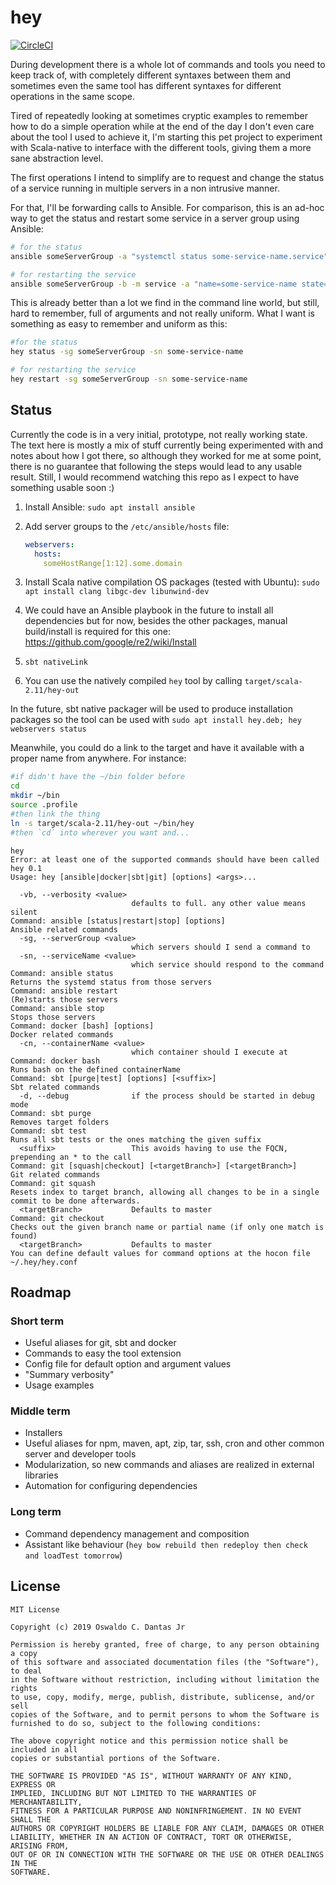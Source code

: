 # hey

[![CircleCI](https://circleci.com/gh/oswaldo/hey.svg?style=svg)](https://circleci.com/gh/oswaldo/hey)

During development there is a whole lot of commands and tools you need to keep track of, with completely different syntaxes between them and sometimes even the same tool has different syntaxes for different operations in the same scope.

Tired of repeatedly looking at sometimes cryptic examples to remember how to do a simple operation while at the end of the day I don't even care about the tool I used to achieve it, I'm starting this pet project to experiment with Scala-native to interface with the different tools, giving them a more sane abstraction level.

The first operations I intend to simplify are to request and change the status of a service running in multiple servers in a non intrusive manner.

For that, I'll be forwarding calls to Ansible. For comparison, this is an ad-hoc way to get the status and restart some service in a server group using Ansible:

```bash
# for the status
ansible someServerGroup -a "systemctl status some-service-name.service"

# for restarting the service
ansible someServerGroup -b -m service -a "name=some-service-name state=restarted"
```

This is already better than a lot we find in the command line world, but still, hard to remember, full of arguments and not really uniform. What I want is something as easy to remember and uniform as this:

```bash
#for the status
hey status -sg someServerGroup -sn some-service-name

# for restarting the service
hey restart -sg someServerGroup -sn some-service-name
```

## Status

Currently the code is in a very initial, prototype, not really working state. The text here is mostly a mix of stuff currently being experimented with and notes about how I got there, so although they worked for me at some point, there is no guarantee that following the steps would lead to any usable result. Still, I would recommend watching this repo as I expect to have something usable soon :)

1. Install Ansible: `sudo apt install ansible`
2. Add server groups to the `/etc/ansible/hosts` file:

   ```yaml
   webservers:
     hosts:
       someHostRange[1:12].some.domain
   ```

3. Install Scala native compilation OS packages (tested with Ubuntu): `sudo apt install clang libgc-dev libunwind-dev`
4. We could have an Ansible playbook in the future to install all dependencies but for now, besides the other packages, manual build/install is required for this one: <https://github.com/google/re2/wiki/Install>
5. `sbt nativeLink`
6. You can use the natively compiled `hey` tool by calling `target/scala-2.11/hey-out`

In the future, sbt native packager will be used to produce installation packages so the tool can be used with `sudo apt install hey.deb; hey webservers status`

Meanwhile, you could do a link to the target and have it available with a proper name from anywhere. For instance:

```bash
#if didn't have the ~/bin folder before
cd
mkdir ~/bin
source .profile
#then link the thing
ln -s target/scala-2.11/hey-out ~/bin/hey
#then `cd` into wherever you want and...
```

```text
hey
Error: at least one of the supported commands should have been called
hey 0.1
Usage: hey [ansible|docker|sbt|git] [options] <args>...

  -vb, --verbosity <value>
                           defaults to full. any other value means silent
Command: ansible [status|restart|stop] [options]
Ansible related commands
  -sg, --serverGroup <value>
                           which servers should I send a command to
  -sn, --serviceName <value>
                           which service should respond to the command
Command: ansible status
Returns the systemd status from those servers
Command: ansible restart
(Re)starts those servers
Command: ansible stop
Stops those servers
Command: docker [bash] [options]
Docker related commands
  -cn, --containerName <value>
                           which container should I execute at
Command: docker bash
Runs bash on the defined containerName
Command: sbt [purge|test] [options] [<suffix>]
Sbt related commands
  -d, --debug              if the process should be started in debug mode
Command: sbt purge
Removes target folders
Command: sbt test
Runs all sbt tests or the ones matching the given suffix
  <suffix>                 This avoids having to use the FQCN, prepending an * to the call
Command: git [squash|checkout] [<targetBranch>] [<targetBranch>]
Git related commands
Command: git squash
Resets index to target branch, allowing all changes to be in a single commit to be done afterwards.
  <targetBranch>           Defaults to master
Command: git checkout
Checks out the given branch name or partial name (if only one match is found)
  <targetBranch>           Defaults to master
You can define default values for command options at the hocon file ~/.hey/hey.conf
```

## Roadmap

### Short term

* Useful aliases for git, sbt and docker
* Commands to easy the tool extension
* Config file for default option and argument values
* "Summary verbosity"
* Usage examples

### Middle term

* Installers
* Useful aliases for npm, maven, apt, zip, tar, ssh, cron and other common server and developer tools
* Modularization, so new commands and aliases are realized in external libraries
* Automation for configuring dependencies

### Long term

* Command dependency management and composition
* Assistant like behaviour (`hey bow rebuild then redeploy then check and loadTest tomorrow`)

## License

```license
MIT License

Copyright (c) 2019 Oswaldo C. Dantas Jr

Permission is hereby granted, free of charge, to any person obtaining a copy
of this software and associated documentation files (the "Software"), to deal
in the Software without restriction, including without limitation the rights
to use, copy, modify, merge, publish, distribute, sublicense, and/or sell
copies of the Software, and to permit persons to whom the Software is
furnished to do so, subject to the following conditions:

The above copyright notice and this permission notice shall be included in all
copies or substantial portions of the Software.

THE SOFTWARE IS PROVIDED "AS IS", WITHOUT WARRANTY OF ANY KIND, EXPRESS OR
IMPLIED, INCLUDING BUT NOT LIMITED TO THE WARRANTIES OF MERCHANTABILITY,
FITNESS FOR A PARTICULAR PURPOSE AND NONINFRINGEMENT. IN NO EVENT SHALL THE
AUTHORS OR COPYRIGHT HOLDERS BE LIABLE FOR ANY CLAIM, DAMAGES OR OTHER
LIABILITY, WHETHER IN AN ACTION OF CONTRACT, TORT OR OTHERWISE, ARISING FROM,
OUT OF OR IN CONNECTION WITH THE SOFTWARE OR THE USE OR OTHER DEALINGS IN THE
SOFTWARE.
```
